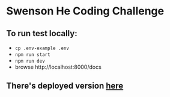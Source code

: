 # Swenson He Coding Challenge

## To run test locally:
- `cp .env-example .env`
- `npm run start`
- `npm run dev`
- browse http://localhost:8000/docs

## There's deployed version [here](http://rest-well.us-east-2.elasticbeanstalk.com/api/docs/)
